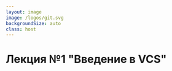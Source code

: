 ```yaml
---
layout: image
image: /logos/git.svg
backgroundSize: auto
class: host
---
```


# Лекция №1 "**Введение в VCS**"

<style>
    .host {
        display: flex;
        align-items: end;
        justify-content: center;
    }
</style>
